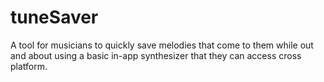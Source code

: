 # tuneSaver
A tool for musicians to quickly save melodies that come to them while out and about using a basic in-app synthesizer that they can access cross platform.
